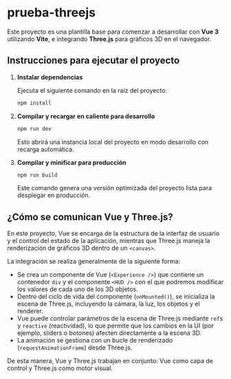 # prueba-threejs

Este proyecto es una plantilla base para comenzar a desarrollar con **Vue 3** utilizando **Vite**, e integrando **Three.js** para gráficos 3D en el navegador.

## Instrucciones para ejecutar el proyecto

1. **Instalar dependencias**

   Ejecuta el siguiente comando en la raíz del proyecto:

   ```bash
   npm install
   ```

2. **Compilar y recargar en caliente para desarrollo**

   ```bash
   npm run dev
   ```

   Esto abrirá una instancia local del proyecto en modo desarrollo con recarga automática.

3. **Compilar y minificar para producción**

   ```bash
   npm run build
   ```

   Este comando genera una versión optimizada del proyecto lista para desplegar en producción.

## ¿Cómo se comunican Vue y Three.js?

En este proyecto, Vue se encarga de la estructura de la interfaz de usuario y el control del estado de la aplicación, mientras que Three.js maneja la renderización de gráficos 3D dentro de un `<canvas>`.

La integración se realiza generalmente de la siguiente forma:

* Se crea un componente de Vue (`<Experience />`) que contiene un contenedor `div` y el componente `<HUD />` con el que podremos modificar los valores de cada uno de los 3D objetos.
* Dentro del ciclo de vida del componente (`onMounted()`), se inicializa la escena de Three.js, incluyendo la cámara, la luz, los objetos y el renderer.
* Vue puede controlar parámetros de la escena de Three.js mediante `ref`s y `reactive` (reactividad), lo que permite que los cambios en la UI (por ejemplo, sliders o botones) afecten directamente a la escena 3D.
* La animación se gestiona con un bucle de renderizado (`requestAnimationFrame`) desde Three.js.

De esta manera, Vue y Three.js trabajan en conjunto: Vue como capa de control y Three.js como motor visual.